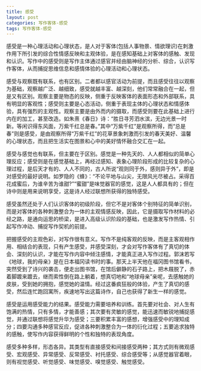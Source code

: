 ```yaml
---
title: 感受
layout: post
categories: 写作客体-感受
tags: 写作客体-感受
---
```


感受是一种心理活动和心理状态，是人对于客体(包括人事物景、情欲理识)在刺激作用下所引发的综合性情感反映和主观体验，是在感知基础上对客体的感触、发现和认识。写作中的感受则是写作主体通过感官并经由脑神经的分析、综合，认识写作客体，从而捕捉思维信息和感情体验的心理活动和心理状态。

感受与观察既有联系，也有区别。二者都以感官活动为前提，而且感受往往以观察为基础，观察越广泛、越细致，感受就越丰富、越深刻，他们常常融合在一起，但是又有区别。观察主要是物态的反映，侧重于反映客体的表面形态和外部联系，具有明显的客观性；感受则主要是心态活动，侧重于表现主体的心理状态和情感体验，具有强烈的主观性。观察主要是由外而内的摄取，而感受则要在此基础上进行内在的加工，甚至改造。如朱熹《春日》诗：“胜日寻芳泗水滨，无边光景一时新。等闲识得东风面，万紫千红总是春。”其中“万紫千红”是观察所得，而“总是春”则是感受，是由观察所得“万紫千红”的花草景象刺激而引发的春天美好、温馨的心理状态，而且把生活实在图景和心中的美好情怀融合交汇在一起。

感受与感觉也有联系，但主要在于区别。感觉是一种先天的、人人都相似的简单心理反应；感受则是在感觉基础上，再经过感知、表象心理阶段形成的比较复杂的心理过程，是后天才有的、人人不同的，古人所说“观则同于外，感则异于外”，即是对感受的最好说明。如罗隐的《蜂》：“不论平地与山尖，无限风光尽被占。采得百花成蜜后，为谁辛苦为谁甜?”“蜜甜”是味觉器官的感觉，这是人人都具有的；但在诗中则是用来说明享受，这是诗人经过联想所获得的独特感受。

感受虽然还处于人们认识客体的初级阶段，但它不是对客体个别特征的简单识别，而是对客体的各种刺激整合为一体的主观情感反映，因此，它是摄取写作材料的必经之路，是通向运思的桥梁，是进入高级认识阶段的基础，也是激发写作热情、引起写作冲动、捕捉写作契机的前提。

把握感受的主观色彩，对写作很有意义。写作不是纯客观的反映，而是主客观相作用、相结合的表现，只有产生感受，并感受深刻，才会对写作客体有了真切的体会、深刻的认识，才能在写作内容中倾注感情，才能真正进入写作过程。郭沫若写《地球，我的母亲》是在日本福冈读书时的事。那天上半天他在福冈图书馆看书，突然受到了诗兴的袭击，便走出图书馆，在馆后僻静的石子路上，把木屐脱了，赤着脚踱来踱去，继而索性倒在路上躺着，想真切地和“地球母亲”亲呢，去感触她的皮肤，受到她的拥抱，感觉她的温情。经过这番疯狂般的体验，产生了真切的感受，然后连忙跑回寓所，疾速地写出这篇诗作，自己也获得了新生一样的感觉。

感受是运用感受能力的结果。感受能力需要培养和训练。首先要对社会、对人生有饱满的热情，只有多情，才能善感；其次要有灵敏的感觉，能迅速而敏锐地捕捉感觉，并通过联想将感觉升华为感受；三要积累丰富的感想，增强感受中的理知成分；四要沟通多种感官反应，促进各种刺激整合为一体的衍化过程；五要追求独特的感触，使写作内容获得鲜明的个性和独特的表现角度。

感受多种多样，形态各异。其类型有直接感受和间接感受两种；其方式则有微观感受、宏观感受、异常感受、反常感受、衬托感受、综合感受等；从感觉器官着眼，则有视觉感受、听觉感受、味觉感受、嗅觉感受、触觉感受。 